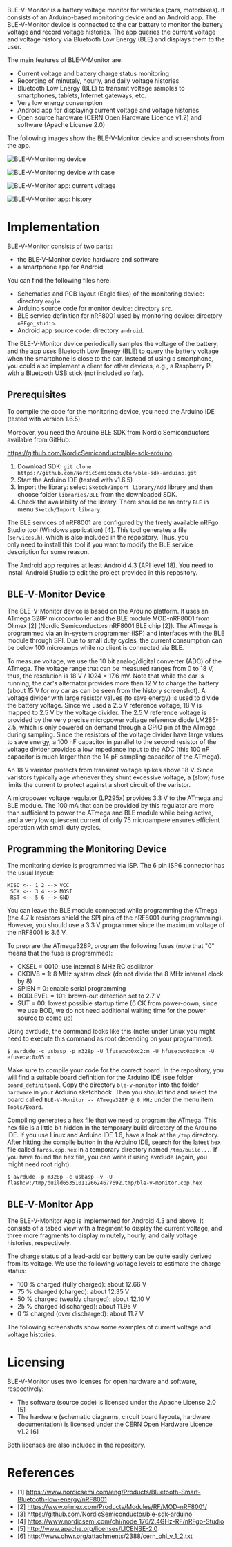BLE-V-Monitor is a battery voltage monitor for vehicles (cars, motorbikes). It consists of an Arduino-based monitoring device and an Android app. The BLE-V-Monitor device is connected to the car battery to monitor the battery voltage and record voltage histories. The app queries the current voltage and voltage history via Bluetooth Low Energy (BLE) and displays them to the user.

The main features of BLE-V-Monitor are:

- Current voltage and battery charge status monitoring
- Recording of minutely, hourly, and daily voltage histories
- Bluetooth Low Energy (BLE) to transmit voltage samples to smartphones, tablets, Internet gateways, etc.
- Very low energy consumption
- Android app for displaying current voltage and voltage histories
- Open source hardware (CERN Open Hardware Licence v1.2) and software (Apache License 2.0)

The following images show the BLE-V-Monitor device and screenshots from the app.

![BLE-V-Monitoring device](/img/ble-v-monitor_device.jpg)

![BLE-V-Monitoring device with case](/img/ble-v-monitor_device_case.jpg)

![BLE-V-Monitor app: current voltage](/img/screenshot_current_voltage.png)

![BLE-V-Monitor app: history](/img/screenshot_voltage_history.png)

# Implementation

BLE-V-Monitor consists of two parts: 

* the BLE-V-Monitor device hardware and software
* a smartphone app for Android. 

You can find the following files here:

* Schematics and PCB layout (Eagle files) of the monitoring device: directory `eagle`.
* Arduino source code for monitor device: directory `src`.
* BLE service definition for nRF8001 used by monitoring device: directory `nRFgo_studio`. 
* Android app source code: directory `android`.

The BLE-V-Monitor device periodically samples the voltage of the battery, and the app uses Bluetooth Low Energy (BLE) to query the battery voltage when the smartphone is close to the car. Instead of using a smartphone, you could also implement a client for other devices, e.g., a Raspberry Pi with a Bluetooth USB stick (not included so far).

## Prerequisites

To compile the code for the monitoring device, you need the Arduino IDE (tested with version 1.6.5).

Moreover, you need the Arduino BLE SDK from Nordic Semiconductors available 
from GitHub:

https://github.com/NordicSemiconductor/ble-sdk-arduino

1. Download SDK: `git clone https://github.com/NordicSemiconductor/ble-sdk-arduino.git`
2. Start the Arduino IDE (tested with v1.6.5)
3. Import the library: select `Sketch/Import library/Add` library and 
   then choose folder `libraries/BLE` from the downloaded SDK.
4. Check the availability of the library. There should be an entry `BLE`
   in menu `Sketch/Import library`.

The BLE services of nRF8001 are configured by the freely available nRFgo 
Studio tool (Windows application) [4]. This tool generates a file 
(`services.h`), which is also included in the repository. Thus, you  
only need to install this tool if you want to modify the BLE service 
description for some reason.

The Android app requires at least Android 4.3 (API level 18). You need to install Android Studio to edit the project provided in this repository.

## BLE-V-Monitor Device

The BLE-V-Monitor device is based on the Arduino platform. It uses an ATmega 328P microcontroller and the BLE module MOD-nRF8001 from Olimex [2] (Nordic Semiconductors nRF8001 BLE chip [2]). The ATmega is programmed via an in-system programmer (ISP) and interfaces with the BLE module through SPI. Due to small duty cycles, the current consumption can be below 100 microamps while no client is connected via BLE.

To measure voltage, we use the 10 bit analog/digital converter (ADC) of the ATmega. The voltage range that can be measured ranges from 0 to 18 V, thus, the resolution is 18 V / 1024 = 17.6 mV. Note that while the car is running, the car's alternator provides more than 12 V to charge the battery (about 15 V for my car as can be seen from the history screenshot). A voltage divider with large resistor values (to save energy) is used to divide the battery voltage. Since we used a 2.5 V reference voltage, 18 V is mapped to 2.5 V by the voltage divider. The 2.5 V reference voltage is provided by the very precise micropower voltage reference diode LM285-2.5, which is only powered on demand through a GPIO pin of the ATmega during sampling. Since the resistors of the voltage divider have large values to save energy, a 100 nF capacitor in parallel to the second resistor of the voltage divider provides a low impedance input to the ADC (this 100 nF capacitor is much larger than the 14 pF sampling capacitor of the ATmega).  

An 18 V varistor protects from transient voltage spikes above 18 V. Since varistors typically age whenever they shunt excessive voltage, a (slow) fuse limits the current to protect against a short circuit of the varistor.

A micropower voltage regulator (LP295x) provides 3.3 V to the ATmega and BLE module. The 100 mA that can be provided by this regulator are more than sufficient to power the ATmega and BLE module while being active, and a very low quiescent current of only 75 microampere ensures efficient operation with small duty cycles.

## Programming the Monitoring Device

The monitoring device is programmed via ISP. The 6 pin ISP6 connector has the usual layout:

    MISO <-- 1 2 --> VCC
     SCK <-- 3 4 --> MOSI
     RST <-- 5 6 --> GND

You can leave the BLE module connected while programming the ATmega (the 
4.7 k resistors shield the SPI pins of the nRF8001 during programming). However,
you should use a 3.3 V programmer since the maximum voltage of the nRF8001
is 3.6 V.

To preprare the ATmega328P, program the following fuses (note that "0" means 
that the fuse is programmed):

* CKSEL = 0010: use internal 8 MHz RC oscillator
* CKDIV8 = 1: 8 MHz system clock (do not divide the 8 MHz internal clock by 8)
* SPIEN = 0: enable serial programming
* BODLEVEL = 101: brown-out detection set to 2.7 V
* SUT = 00: lowest possible startup time (6 CK from power-down; since we use
  BOD, we do not need additional waiting time for the power source to come up)
    
Using avrdude, the command looks like this (note: under Linux you might need
to execute this command as root depending on your programmer):

    $ avrdude -c usbasp -p m328p -U lfuse:w:0xc2:m -U hfuse:w:0xd9:m -U efuse:w:0x05:m

Make sure to compile your code for the correct board. In the repository, 
you will find a suitable board definition for the Arduino IDE (see folder 
`board_definition`). Copy the directory `ble-v-monitor` into the folder 
`hardware` in your Arduino sketchbook. Then you should find and select the 
board  called `BLE-V-Monitor -- ATmega328P @ 8 MHz` under the menu item `Tools/Board`. 

Compiling generates a hex file that we need to program the ATmega. This hex 
file is a little bit hidden in the temporary build directory of the Arduino
IDE. If you use Linux  and Arduino IDE 1.6, have a look at the `/tmp` 
directory. After hitting the  compile button in the Arduino IDE, search for the
latest hex file called  `faros.cpp.hex` in a temporary directory named 
`/tmp/build...`. If you have found the hex file, you can write it using avrdude
(again, you might need root right):

    $ avrdude -p m328p -c usbasp -v -U flash:w:/tmp/build6535101126624677692.tmp/ble-v-monitor.cpp.hex

## BLE-V-Monitor App

The BLE-V-Monitor App is implemented for Android 4.3 and above. It consists of a tabed view with a fragment to display the current voltage, and three more fragments to display minutely, hourly, and daily voltage histories, respectively.

The charge status of a lead–acid car battery can be quite easily derived from its voltage. We use the following voltage levels to estimate the charge status: 

- 100 % charged (fully charged): about 12.66 V
- 75 % charged (charged): about 12.35 V
- 50 % charged (weakly charged): about 12.10 V
- 25 % charged (discharged): about 11.95 V
- 0 % charged (over discharged): about 11.7 V

The following screenshots show some examples of current voltage and voltage histories.

# Licensing

BLE-V-Monitor uses two licenses for open hardware and software, respectively:

* The software (source code) is licensed under the Apache License 2.0 [5]
* The hardware (schematic diagrams, circuit board layouts, hardware
  documentation) is licensed under the CERN Open Hardware Licence v1.2 [6]

Both licenses are also included in the repository.

# References

* [1] https://www.nordicsemi.com/eng/Products/Bluetooth-Smart-Bluetooth-low-energy/nRF8001 
* [2] https://www.olimex.com/Products/Modules/RF/MOD-nRF8001/
* [3] https://github.com/NordicSemiconductor/ble-sdk-arduino
* [4] https://www.nordicsemi.com/chi/node_176/2.4GHz-RF/nRFgo-Studio
* [5] http://www.apache.org/licenses/LICENSE-2.0
* [6] http://www.ohwr.org/attachments/2388/cern_ohl_v_1_2.txt